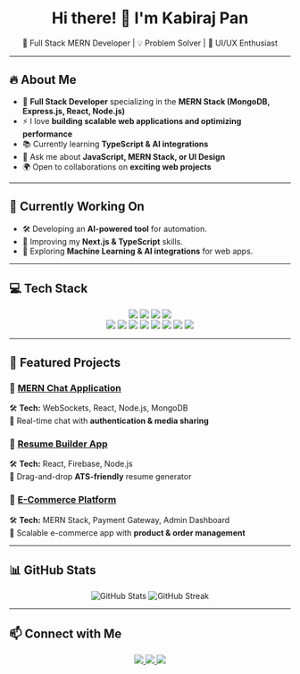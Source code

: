 <h1 align="center">Hi there! 👋 I'm Kabiraj Pan </h1>
<p align="center">
  🚀 Full Stack MERN Developer | 💡 Problem Solver | 🎨 UI/UX Enthusiast
</p>

---

## 🔥 About Me  
- 🎯 **Full Stack Developer** specializing in the **MERN Stack (MongoDB, Express.js, React, Node.js)**  
- ⚡ I love **building scalable web applications and optimizing performance**  
- 📚 Currently learning **TypeScript & AI integrations**  
- 💬 Ask me about **JavaScript, MERN Stack, or UI Design**  
- 🌍 Open to collaborations on **exciting web projects**  

---

## 🔨 Currently Working On  
- 🛠 Developing an **AI-powered tool** for automation.  
- 🚀 Improving my **Next.js & TypeScript** skills.  
- 📖 Exploring **Machine Learning & AI integrations** for web apps.  

---

## 💻 Tech Stack  

<p align="center">
  <!-- MERN Stack -->
  <img src="https://img.shields.io/badge/MongoDB-%234ea94b.svg?style=flat&logo=mongodb&logoColor=white" />
  <img src="https://img.shields.io/badge/Express.js-%23404d59.svg?style=flat&logo=express&logoColor=white" />
  <img src="https://img.shields.io/badge/React-%2320232a.svg?style=flat&logo=react&logoColor=%2361DAFB" />
  <img src="https://img.shields.io/badge/Node.js-6DA55F?style=flat&logo=node.js&logoColor=white" />
  <br />
  
  <!-- Other Technologies -->
  <img src="https://img.shields.io/badge/HTML5-%23E34F26.svg?style=flat&logo=html5&logoColor=white" />
  <img src="https://img.shields.io/badge/CSS3-%231572B6.svg?style=flat&logo=css3&logoColor=white" />
  <img src="https://img.shields.io/badge/JavaScript-%23F7DF1E.svg?style=flat&logo=javascript&logoColor=black" />
  <img src="https://img.shields.io/badge/Next.js-black?style=flat&logo=next.js&logoColor=white" />
  <img src="https://img.shields.io/badge/Firebase-%23039BE5.svg?style=flat&logo=firebase" />
  <img src="https://img.shields.io/badge/TensorFlow-%23FF6F00.svg?style=flat&logo=TensorFlow&logoColor=white" />
  <img src="https://img.shields.io/badge/Pandas-%23150458.svg?style=flat&logo=pandas&logoColor=white" />
  <img src="https://img.shields.io/badge/Python-%233776AB.svg?style=flat&logo=python&logoColor=white" />
</p>

---

## 🚀 Featured Projects  

### 🔹 [MERN Chat Application](#)  
🛠 **Tech:** WebSockets, React, Node.js, MongoDB  
🔹 Real-time chat with **authentication & media sharing**  

### 🔹 [Resume Builder App](#)  
🛠 **Tech:** React, Firebase, Node.js  
🔹 Drag-and-drop **ATS-friendly** resume generator  

### 🔹 [E-Commerce Platform](#)  
🛠 **Tech:** MERN Stack, Payment Gateway, Admin Dashboard  
🔹 Scalable e-commerce app with **product & order management**  



---

## 📊 GitHub Stats  

<p align="center">
  <img src="https://github-readme-stats.vercel.app/api?username=kabirajpan&show_icons=true&theme=radical" alt="GitHub Stats" />
  <img src="https://github-readme-streak-stats.herokuapp.com/?user=kabirajpan&theme=radical" alt="GitHub Streak" />
</p>

---

## 📫 Connect with Me  

<p align="center">
  <a href="https://linkedin.com/in/kabiraj-pan-2492b1311" target="_blank">
    <img src="https://img.shields.io/badge/LinkedIn-%230077B5.svg?style=flat&logo=linkedin&logoColor=white" />
  </a>
  <a href="https://github.com/kabirajpan" target="_blank">
    <img src="https://img.shields.io/badge/GitHub-%23181717.svg?style=flat&logo=github&logoColor=white" />
  </a>
  <a href="mailto:kabirajpan2@gmail.com">
    <img src="https://img.shields.io/badge/Email-D14836?style=flat&logo=gmail&logoColor=white" />
  </a>
</p>
